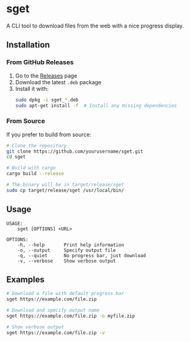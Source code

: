 # sget

A CLI tool to download files from the web with a nice progress display.

## Installation

### From GitHub Releases

1. Go to the [Releases](https://github.com/yourusername/sget/releases) page
2. Download the latest `.deb` package
3. Install it with:
   ```bash
   sudo dpkg -i sget_*.deb
   sudo apt-get install -f  # Install any missing dependencies
   ```

### From Source

If you prefer to build from source:

```bash
# Clone the repository
git clone https://github.com/yourusername/sget.git
cd sget

# Build with cargo
cargo build --release

# The binary will be in target/release/sget
sudo cp target/release/sget /usr/local/bin/
```

## Usage

```
USAGE:
    sget [OPTIONS] <URL>

OPTIONS:
    -h, --help       Print help information
    -o, --output     Specify output file
    -q, --quiet      No progress bar, just download
    -v, --verbose    Show verbose output
```

## Examples

```bash
# Download a file with default progress bar
sget https://example.com/file.zip

# Download and specify output name
sget https://example.com/file.zip -o myfile.zip

# Show verbose output
sget https://example.com/file.zip -v
```
